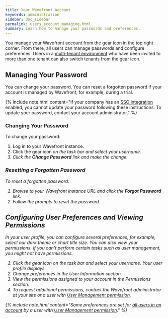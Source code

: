 ```yaml
---
title: Your Wavefront Account
keywords: administration
sidebar: doc_sidebar
permalink: users_account_managing.html
summary: Learn how to manage your passwords and preferences.
---
```

You manage your Wavefront account from the gear icon in the top right corner. From there, all users can manage passwords and configure preferences. Users in a [multi-tenant environment](authentication.html#multi-tenant-authentication) who have been invited to more than one tenant can also switch tenants from the gear icon.

## Managing Your Password

You can change your password. You can reset a forgotten password if your account is managed by Wavefront, for example, during a trial.

{% include note.html content="If your company has an [SSO integration](integrations_authentication.html) enabled, you cannot update your password following these instructions. To update your password, contact your account administrator." %}

### Changing Your Password

To change your password:

1. Log in to your Wavefront instance.
1. Click the gear icon <i class="fa fa-cog"/> on the task bar and select your username.
2. Click the **Change Password** link and make the change.

### Resetting a Forgotten Password

To reset a forgotten password:

1. Browse to your Wavefront instance URL and click the **Forgot Password** link.
2. Follow the prompts to reset the password.


## Configuring User Preferences and Viewing Permissions

In your user profile, you can configure several preferences, for example, select our dark theme or chart title size. You can also view your permissions. If you can't perform certain tasks such as user management, you might not have permissions.

1. Click the gear icon <i class="fa fa-cog"/> on the task bar and select your username. Your user profile displays.
1. Change preferences in the User Information section.
1. View the permissions assigned to your account in the Permissions section.
1. To request additional permissions, contact the Wavefront administrator at your site or a user with [User Management permission](permissions_overview.html).


{% include note.html content="Some preferences are set for [all users in an account](users_managing.html#customer_prefs) by a user with [User Management permission](permissions_overview.html)." %}
